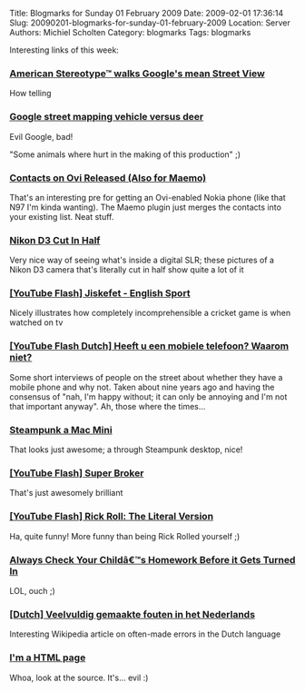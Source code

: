 Title: Blogmarks for Sunday 01 February 2009
Date: 2009-02-01 17:36:14
Slug: 20090201-blogmarks-for-sunday-01-february-2009
Location: Server
Authors: Michiel Scholten
Category: blogmarks
Tags: blogmarks

<p>Interesting links of this week:</p>
<h3><a href="http://www.theregister.co.uk/2009/01/30/american_stereotype/">American Stereotype&trade; walks Google's mean Street View</a></h3>
<p>How telling</p>
<h3><a href="http://robsell.com/rs/Google_Van_Deer/">Google street mapping vehicle versus deer</a></h3>
<p>Evil Google, bad!</p>

<p>"Some animals where hurt in the making of this production" ;)</p>
<h3><a href="http://etrunko.blogspot.com/2009/01/contacts-on-ovi-released-also-for-maemo.html">Contacts on Ovi Released (Also for Maemo)</a></h3>
<p>That's an interesting pre for getting an Ovi-enabled Nokia phone (like that N97 I'm kinda wanting). The Maemo plugin just merges the contacts into your existing list. Neat stuff.</p>
<h3><a href="http://tokyobling.wordpress.com/2008/12/17/nikon-d3-cut-in-half/">Nikon D3 Cut In Half</a></h3>
<p>Very nice way of seeing what's inside a digital SLR; these pictures of a Nikon D3 camera that's literally cut in half show quite a lot of it</p>
<h3><a href="http://www.youtube.com/watch?v=n0jPaTmWF5I">[YouTube Flash] Jiskefet - English Sport</a></h3>
<p>Nicely illustrates how completely incomprehensible a cricket game is when watched on tv</p>
<h3><a href="http://www.youtube.com/watch?v=ROflGZ1NhxM">[YouTube Flash Dutch] Heeft u een mobiele telefoon? Waarom niet?</a></h3>
<p>Some short interviews of people on the street about whether they have a mobile phone and why not. Taken about nine years ago and having the consensus of "nah, I'm happy without; it can only be annoying and I'm not that important anyway". Ah, those where the times...</p>
<h3><a href="http://www.layersmagazine.com/steampunk-a-mac-mini-mix-08-invegas-lesa-king-my-dreamweaver-photoshop-tutorial-contest-winner.html">Steampunk a Mac Mini</a></h3>
<p>That looks just awesome; a through Steampunk desktop, nice!</p>
<h3><a href="http://www.youtube.com/watch?v=ArZRWJwKdWs">[YouTube Flash] Super Broker</a></h3>
<p>That's just awesomely brilliant</p>
<h3><a href="http://www.youtube.com/watch?v=Kr2jlCyCJBI">[YouTube Flash] Rick Roll: The Literal Version</a></h3>
<p>Ha, quite funny! More funny than being Rick Rolled yourself ;)</p>
<h3><a href="http://www.businesspundit.com/always-check-your-childs-homework-before-it-gets-turned-in/">Always Check Your Childâ€™s Homework Before it Gets Turned In</a></h3>
<p>LOL, ouch ;)</p>
<h3><a href="http://nl.wikipedia.org/wiki/Veelvuldig_gemaakte_fouten_in_het_Nederlands">[Dutch] Veelvuldig gemaakte fouten in het Nederlands</a></h3>
<p>Interesting Wikipedia article on often-made errors in the Dutch language</p>
<h3><a href="http://mauke.ath.cx/stuff/poly.html">I'm a HTML page</a></h3>
<p>Whoa, look at the source. It's... evil :)</p>
